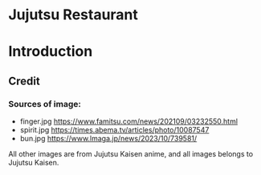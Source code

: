 # Jujutsu Restaurant

# Introduction



## Credit
### Sources of image:
- finger.jpg
<https://www.famitsu.com/news/202109/03232550.html>
- spirit.jpg
<https://times.abema.tv/articles/photo/10087547>
- bun.jpg
<https://www.lmaga.jp/news/2023/10/739581/>

All other images are from Jujutsu Kaisen anime, and all images belongs to Jujutsu Kaisen.